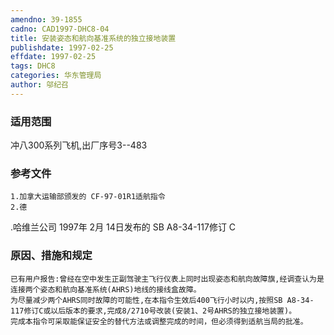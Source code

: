 ```yaml
---
amendno: 39-1855  
cadno: CAD1997-DHC8-04  
title: 安装姿态和航向基准系统的独立接地装置  
publishdate: 1997-02-25  
effdate: 1997-02-25  
tags: DHC8  
categories: 华东管理局  
author: 邬纪召  
---
```

  
### 适用范围  
冲八300系列飞机,出厂序号3--483  
  
<!--more-->  
### 参考文件  
    1.加拿大运输部颁发的 CF-97-01R1适航指令  
    2.德  
.哈维兰公司 1997年 2月 14日发布的 SB A8-34-117修订 C  
  
### 原因、措施和规定  
    已有用户报告:曾经在空中发生正副驾驶主飞行仪表上同时出现姿态和航向故障旗,经调查认为是连接两个姿态和航向基准系统(AHRS)地线的接线盒故障。  
    为尽量减少两个AHRS同时故障的可能性,在本指令生效后400飞行小时以内,按照SB A8-34-117修订C或以后版本的要求,完成8/2710号改装(安装1、2号AHRS的独立接地装置)。  
    完成本指令可采取能保证安全的替代方法或调整完成的时间，但必须得到适航当局的批准。  

